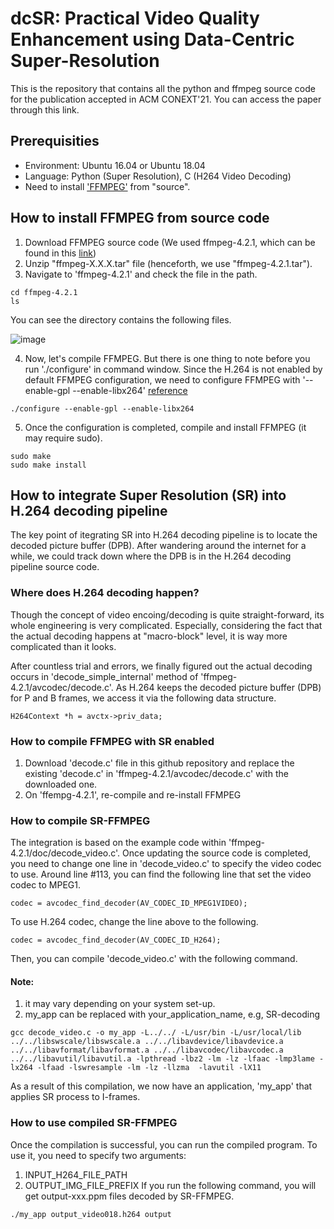 # dcSR: Practical Video Quality Enhancement using Data-Centric Super-Resolution
This is the repository that contains all the python and ffmpeg source code for the publication accepted in ACM CONEXT'21. You can access the paper through this link.

## Prerequisities
- Environment: Ubuntu 16.04 or Ubuntu 18.04
- Language: Python (Super Resolution), C (H264 Video Decoding)
- Need to install ['FFMPEG'](https://www.ffmpeg.org/download.html) from "source".

## How to install FFMPEG from source code
1. Download FFMPEG source code (We used ffmpeg-4.2.1, which can be found in this [link](https://ffmpeg.org/releases/))
2. Unzip "ffmpeg-X.X.X.tar" file (henceforth, we use "ffmpeg-4.2.1.tar").
3. Navigate to 'ffmpeg-4.2.1' and check the file in the path.
```
cd ffmpeg-4.2.1
ls
```
You can see the directory contains the following files.

![image](https://user-images.githubusercontent.com/25336939/135013433-94da5fbd-ff44-4c8a-9db6-c3197d85c4ed.png)

4. Now, let's compile FFMPEG. But there is one thing to note before you run './configure' in command window. Since the H.264 is not enabled by default FFMPEG configuration, we need to configure FFMPEG with '--enable-gpl --enable-libx264' [reference](https://trac.ffmpeg.org/wiki/CompilationGuide/Ubuntu#:~:text=libx264,118%20then%20you%20can%20install%20that%20instead%20of%20compiling%3A)  
```
./configure --enable-gpl --enable-libx264
```
5. Once the configuration is completed, compile and install FFMPEG (it may require sudo). 
```
sudo make
sudo make install
```

## How to integrate Super Resolution (SR) into H.264 decoding pipeline
The key point of itegrating SR into H.264 decoding pipeline is to locate the decoded picture buffer (DPB). After wandering around the internet for a while, we could track down where the DPB is in the H.264 decoding pipeline source code.

### Where does H.264 decoding happen?
Though the concept of video encoing/decoding is quite straight-forward, its whole engineering is very complicated. Especially, considering the fact that the actual decoding happens at "macro-block" level, it is way more complicated than it looks.

After countless trial and errors, we finally figured out the actual decoding occurs in 'decode_simple_internal' method of 'ffmpeg-4.2.1/avcodec/decode.c'. As H.264 keeps the decoded picture buffer (DPB) for P and B frames, we access it via the following data structure.
```
H264Context *h = avctx->priv_data; 
```

### How to compile FFMPEG with SR enabled
1. Download 'decode.c' file in this github repository and replace the existing 'decode.c' in 'ffmpeg-4.2.1/avcodec/decode.c' with the downloaded one.
2. On 'ffempg-4.2.1', re-compile and re-install FFMPEG

### How to compile SR-FFMPEG
The integration is based on the example code within 'ffmpeg-4.2.1/doc/decode_video.c'. Once updating the source code is completed, you need to change one line in 'decode_video.c' to specify the video codec to use. Around line #113, you can find the following line that set the video codec to MPEG1.  
```
codec = avcodec_find_decoder(AV_CODEC_ID_MPEG1VIDEO);
```
To use H.264 codec, change the line above to the following.
```
codec = avcodec_find_decoder(AV_CODEC_ID_H264);
```
Then, you can compile 'decode_video.c' with the following command.
#### Note:
1. it may vary depending on your system set-up.
2. my_app can be replaced with your_application_name, e.g, SR-decoding
```
gcc decode_video.c -o my_app -L../../ -L/usr/bin -L/usr/local/lib ../../libswscale/libswscale.a ../../libavdevice/libavdevice.a ../../libavformat/libavformat.a ../../libavcodec/libavcodec.a ../../libavutil/libavutil.a -lpthread -lbz2 -lm -lz -lfaac -lmp3lame -lx264 -lfaad -lswresample -lm -lz -llzma  -lavutil -lX11
```
As a result of this compilation, we now have an application, 'my_app' that applies SR process to I-frames.

### How to use compiled SR-FFMPEG
Once the compilation is successful, you can run the compiled program. To use it, you need to specify two arguments:
1. INPUT_H264_FILE_PATH
2. OUTPUT_IMG_FILE_PREFIX
If you run the following command, you will get output-xxx.ppm files decoded by SR-FFMPEG.  
```
./my_app output_video018.h264 output
```











